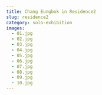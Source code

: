 ```yaml
---
title: Chang Eungbok in Residence2
slug: residence2
category: solo-exhibition
images:
  - 01.jpg
  - 02.jpg
  - 03.jpg
  - 04.jpg
  - 05.jpg
  - 06.jpg
  - 07.jpg
  - 08.jpg
  - 09.jpg
  - 10.jpg
---
```

